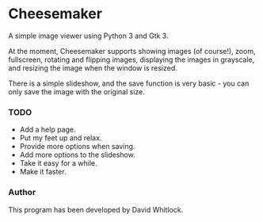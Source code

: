 # Cheesemaker

A simple image viewer using Python 3 and Gtk 3.

At the moment, Cheesemaker supports showing images (of course!), zoom, fullscreen, rotating and flipping images, displaying the images in grayscale, and resizing the image when the window is resized.

There is a simple slideshow, and the save function is very basic - you can only save the image with the original size.

### TODO

* Add a help page.
* Put my feet up and relax.
* Provide more options when saving.
* Add more options to the slideshow.
* Take it easy for a while.
* Make it faster.

### Author

This program has been developed by David Whitlock.
